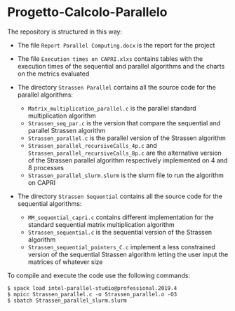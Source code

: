 # Progetto-Calcolo-Parallelo

The repository is structured in this way:

- The file `Report Parallel Computing.docx` is the report for the project
- The file `Execution times on CAPRI.xlxs` contains tables with the execution times of the sequential 
   and parallel algorithms and the charts on the metrics evaluated

- The directory `Strassen Parallel` contains all the source code for the parallel algorithms:
	- `Matrix_multiplication_parallel.c` is the parallel standard multiplication algorithm
	- `Strassen_seq_par.c` is the version that compare the sequential and parallel Strassen algorithm
	- `Strassen_parallel.c` is the parallel version of the Strassen algorithm
	- `Strassen_parallel_recursiveCalls_4p.c` and `Strassen_parallel_recursiveCalls_8p.c` are the alternative
		version of the Strassen parallel algorithm respectively implemented on 4 and 8 processes
	- `Strassen_parallel_slurm.slurm` is the slurm file to run the algorithm on CAPRI

- The directory `Strassen Sequential` contains all the source code for the sequential algorithms:
	- `MM_sequential_capri.c` contains different implementation for the standard sequential matrix multiplication algorithm
	- `Strassen_sequential.c` is the sequential version of the Strassen algorithm
	- `Strassen_sequential_pointers_C.c` implement a less constrained version of the sequential Strassen algorithm letting the user
	input the matrices of whatever size
	
To compile and execute the code use the following commands:	
```
$ spack load intel-parallel-studio@professional.2019.4
$ mpicc Strassen_parallel.c -o Strassen_parallel.o -O3
$ sbatch Strassen_parallel_slurm.slurm
```
